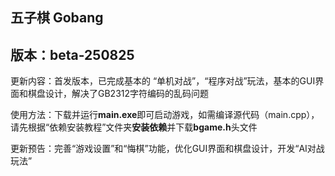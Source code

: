 ## 五子棋 Gobang

## 版本：beta-250825


更新内容：首发版本，已完成基本的 “单机对战”，“程序对战”玩法，基本的GUI界面和棋盘设计，解决了GB2312字符编码的乱码问题

使用方法：下载并运行**main.exe**即可启动游戏，如需编译源代码（main.cpp），请先根据“依赖安装教程”文件夹**安装依赖**并下载**bgame.h**头文件

更新预告：完善“游戏设置”和“悔棋”功能，优化GUI界面和棋盘设计，开发“AI对战玩法”

